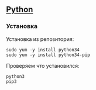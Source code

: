 ## [Python](docs/notes_python.md)


### Установка
Установка из репозитория:
~~~
sudo yum -y install python34
sudo yum -y install python34-pip
~~~

Проверяем что установился:
~~~
python3
pip3
~~~
